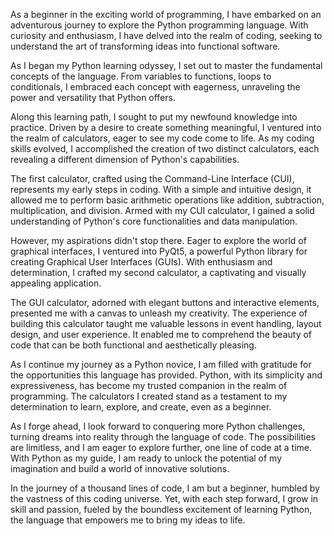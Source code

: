 As a beginner in the exciting world of programming, I have embarked on an adventurous journey to explore the Python programming language. With curiosity and enthusiasm, I have delved into the realm of coding, seeking to understand the art of transforming ideas into functional software.

As I began my Python learning odyssey, I set out to master the fundamental concepts of the language. From variables to functions, loops to conditionals, I embraced each concept with eagerness, unraveling the power and versatility that Python offers.

Along this learning path, I sought to put my newfound knowledge into practice. Driven by a desire to create something meaningful, I ventured into the realm of calculators, eager to see my code come to life. As my coding skills evolved, I accomplished the creation of two distinct calculators, each revealing a different dimension of Python's capabilities.

The first calculator, crafted using the Command-Line Interface (CUI), represents my early steps in coding. With a simple and intuitive design, it allowed me to perform basic arithmetic operations like addition, subtraction, multiplication, and division. Armed with my CUI calculator, I gained a solid understanding of Python's core functionalities and data manipulation.

However, my aspirations didn't stop there. Eager to explore the world of graphical interfaces, I ventured into PyQt5, a powerful Python library for creating Graphical User Interfaces (GUIs). With enthusiasm and determination, I crafted my second calculator, a captivating and visually appealing application.

The GUI calculator, adorned with elegant buttons and interactive elements, presented me with a canvas to unleash my creativity. The experience of building this calculator taught me valuable lessons in event handling, layout design, and user experience. It enabled me to comprehend the beauty of code that can be both functional and aesthetically pleasing.

As I continue my journey as a Python novice, I am filled with gratitude for the opportunities this language has provided. Python, with its simplicity and expressiveness, has become my trusted companion in the realm of programming. The calculators I created stand as a testament to my determination to learn, explore, and create, even as a beginner.

As I forge ahead, I look forward to conquering more Python challenges, turning dreams into reality through the language of code. The possibilities are limitless, and I am eager to explore further, one line of code at a time. With Python as my guide, I am ready to unlock the potential of my imagination and build a world of innovative solutions.

In the journey of a thousand lines of code, I am but a beginner, humbled by the vastness of this coding universe. Yet, with each step forward, I grow in skill and passion, fueled by the boundless excitement of learning Python, the language that empowers me to bring my ideas to life.